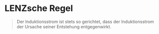  # LENZsche Regel   
> Der Induktionsstrom ist stets so gerichtet, dass der Induktionsstrom der Ursache seiner Entstehung entgegenwirkt.   

